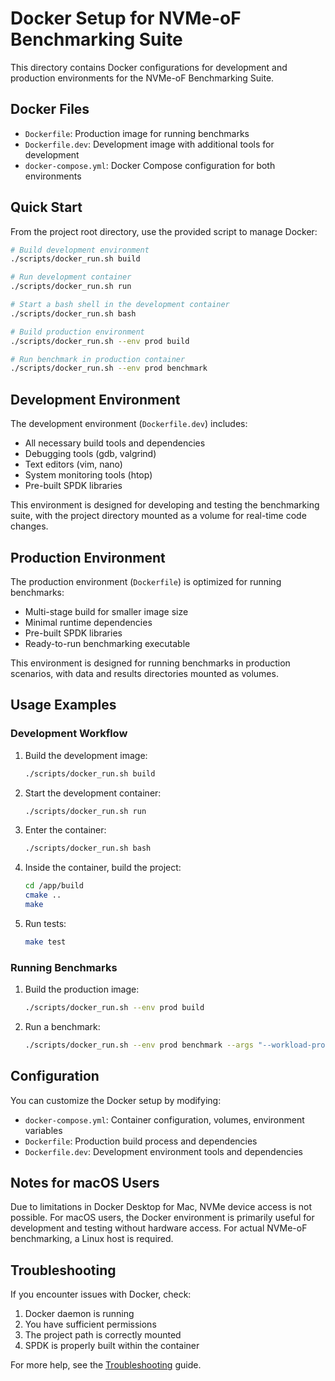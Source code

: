 # Docker Setup for NVMe-oF Benchmarking Suite

This directory contains Docker configurations for development and production environments for the NVMe-oF Benchmarking Suite.

## Docker Files

- `Dockerfile`: Production image for running benchmarks
- `Dockerfile.dev`: Development image with additional tools for development
- `docker-compose.yml`: Docker Compose configuration for both environments

## Quick Start

From the project root directory, use the provided script to manage Docker:

```bash
# Build development environment
./scripts/docker_run.sh build

# Run development container
./scripts/docker_run.sh run

# Start a bash shell in the development container
./scripts/docker_run.sh bash

# Build production environment
./scripts/docker_run.sh --env prod build

# Run benchmark in production container
./scripts/docker_run.sh --env prod benchmark
```

## Development Environment

The development environment (`Dockerfile.dev`) includes:

- All necessary build tools and dependencies
- Debugging tools (gdb, valgrind)
- Text editors (vim, nano)
- System monitoring tools (htop)
- Pre-built SPDK libraries

This environment is designed for developing and testing the benchmarking suite, with the project directory mounted as a volume for real-time code changes.

## Production Environment

The production environment (`Dockerfile`) is optimized for running benchmarks:

- Multi-stage build for smaller image size
- Minimal runtime dependencies
- Pre-built SPDK libraries
- Ready-to-run benchmarking executable

This environment is designed for running benchmarks in production scenarios, with data and results directories mounted as volumes.

## Usage Examples

### Development Workflow

1. Build the development image:
   ```bash
   ./scripts/docker_run.sh build
   ```

2. Start the development container:
   ```bash
   ./scripts/docker_run.sh run
   ```

3. Enter the container:
   ```bash
   ./scripts/docker_run.sh bash
   ```

4. Inside the container, build the project:
   ```bash
   cd /app/build
   cmake ..
   make
   ```

5. Run tests:
   ```bash
   make test
   ```

### Running Benchmarks

1. Build the production image:
   ```bash
   ./scripts/docker_run.sh --env prod build
   ```

2. Run a benchmark:
   ```bash
   ./scripts/docker_run.sh --env prod benchmark --args "--workload-profile /app/data/workload_profiles/workload_profile_1.json"
   ```

## Configuration

You can customize the Docker setup by modifying:

- `docker-compose.yml`: Container configuration, volumes, environment variables
- `Dockerfile`: Production build process and dependencies
- `Dockerfile.dev`: Development environment tools and dependencies

## Notes for macOS Users

Due to limitations in Docker Desktop for Mac, NVMe device access is not possible. For macOS users, the Docker environment is primarily useful for development and testing without hardware access. For actual NVMe-oF benchmarking, a Linux host is required.

## Troubleshooting

If you encounter issues with Docker, check:

1. Docker daemon is running
2. You have sufficient permissions
3. The project path is correctly mounted
4. SPDK is properly built within the container

For more help, see the [Troubleshooting](../docs/TROUBLESHOOTING.md) guide.